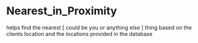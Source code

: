 # Nearest_in_Proximity
helps find the nearest [ could be you or anything else ] thing based on the clients location and the locations provided in the database
